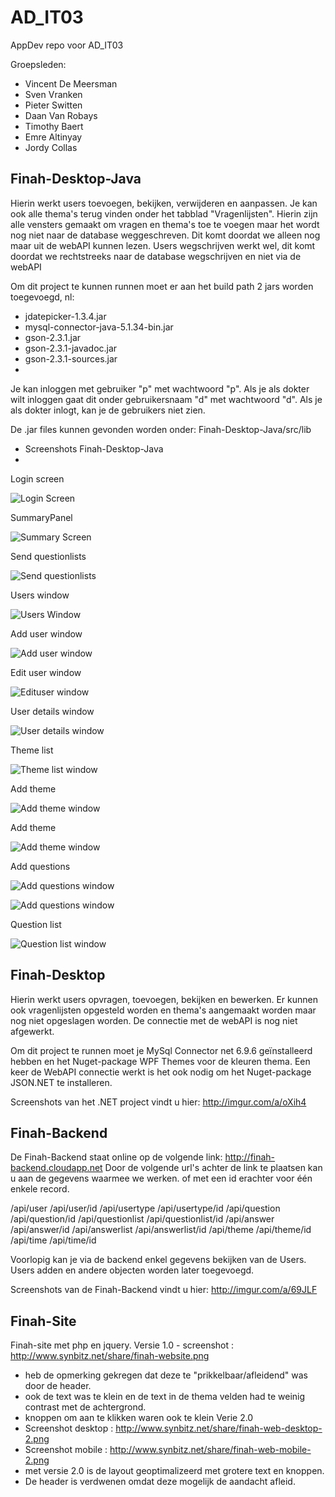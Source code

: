﻿# AD_IT03
AppDev repo voor AD_IT03

Groepsleden:
- Vincent De Meersman
- Sven Vranken
- Pieter Switten
- Daan Van Robays
- Timothy Baert
- Emre Altinyay
- Jordy Collas

Finah-Desktop-Java
------------------

Hierin werkt users toevoegen, bekijken, verwijderen en aanpassen.
Je kan ook alle thema's terug vinden onder het tabblad "Vragenlijsten". Hierin zijn alle vensters gemaakt om vragen en thema's toe te voegen maar het wordt nog niet naar de database weggeschreven. Dit komt doordat we alleen nog maar uit de webAPI kunnen lezen.
Users wegschrijven werkt wel, dit komt doordat we rechtstreeks naar de database wegschrijven en niet via de webAPI

Om dit project te kunnen runnen moet er aan het build path 2 jars worden toegevoegd, nl:
- jdatepicker-1.3.4.jar
- mysql-connector-java-5.1.34-bin.jar
- gson-2.3.1.jar
- gson-2.3.1-javadoc.jar
- gson-2.3.1-sources.jar
- 

Je kan inloggen met gebruiker "p" met wachtwoord "p". Als je als dokter wilt inloggen gaat dit onder gebruikersnaam "d" met wachtwoord "d".
Als je als dokter inlogt, kan je de gebruikers niet zien.

De .jar files kunnen gevonden worden onder:
Finah-Desktop-Java/src/lib


- Screenshots Finah-Desktop-Java
-
Login screen

![Login Screen](/Screenshots/Finah-Desktop-Java/Login.png)

SummaryPanel

![Summary Screen](/Screenshots/Finah-Desktop-Java/SummaryPanel.PNG)

Send questionlists

![Send questionlists](/Screenshots/Finah-Desktop-Java/SendQuenstionList.PNG)

Users window

![Users Window](/Screenshots/Finah-Desktop-Java/Users.png)

Add user window

![Add user window](/Screenshots/Finah-Desktop-Java/AddUser.png)

Edit user window

![Edituser window](/Screenshots/Finah-Desktop-Java/EditUser.png)

User details window

![User details window](/Screenshots/Finah-Desktop-Java/UserDetails.png)

Theme list

![Theme list window](/Screenshots/Finah-Desktop-Java/themeList.JPEG)

Add theme

![Add theme window](/Screenshots/Finah-Desktop-Java/AddThemeEmpty.png)

Add theme

![Add theme window](/Screenshots/Finah-Desktop-Java/AddThemeFull.png)

Add questions

![Add questions window](/Screenshots/Finah-Desktop-Java/AddQuestions.png)

![Add questions window](/Screenshots/Finah-Desktop-Java/addquestionwindow.png)

Question list

![Question list window](/Screenshots/Finah-Desktop-Java/Questionlist.png)



Finah-Desktop
-------------

Hierin werkt users opvragen, toevoegen, bekijken en bewerken.
Er kunnen ook vragenlijsten opgesteld worden en thema's aangemaakt worden maar nog niet opgeslagen worden. De connectie met de webAPI is nog niet afgewerkt.

Om dit project te runnen moet je MySql Connector net 6.9.6 geïnstalleerd hebben en het Nuget-package WPF Themes voor de kleuren thema.
Een keer de WebAPI connectie werkt is het ook nodig om het Nuget-package JSON.NET te installeren.

Screenshots van het .NET project vindt u hier: http://imgur.com/a/oXih4

Finah-Backend
-------------

De Finah-Backend staat online op de volgende link: http://finah-backend.cloudapp.net
Door de volgende url's achter de link te plaatsen kan u aan de gegevens waarmee we werken.
                            of met een id erachter voor één enkele record.

/api/user                   /api/user/id
/api/usertype               /api/usertype/id
/api/question               /api/question/id
/api/questionlist           /api/questionlist/id
/api/answer                 /api/answer/id
/api/answerlist             /api/answerlist/id
/api/theme                  /api/theme/id
/api/time                   /api/time/id

Voorlopig kan je via de backend enkel gegevens bekijken van de Users. Users adden en andere objecten worden later toegevoegd.

Screenshots van de Finah-Backend vindt u hier: http://imgur.com/a/69JLF


Finah-Site
-------------
Finah-site met php en jquery.
Versie 1.0 - screenshot : http://www.synbitz.net/share/finah-website.png
- heb de opmerking gekregen dat deze te "prikkelbaar/afleidend" was door de header. 
- ook de text was te klein en de text in de thema velden had te weinig contrast met de achtergrond.
- knoppen om aan te klikken waren ook te klein
Verie 2.0 
- Screenshot desktop : http://www.synbitz.net/share/finah-web-desktop-2.png
- Screenshot mobile :  http://www.synbitz.net/share/finah-web-mobile-2.png
- met versie 2.0 is de layout geoptimalizeerd met grotere text en knoppen.
- De header is verdwenen omdat deze mogelijk de aandacht afleid.
